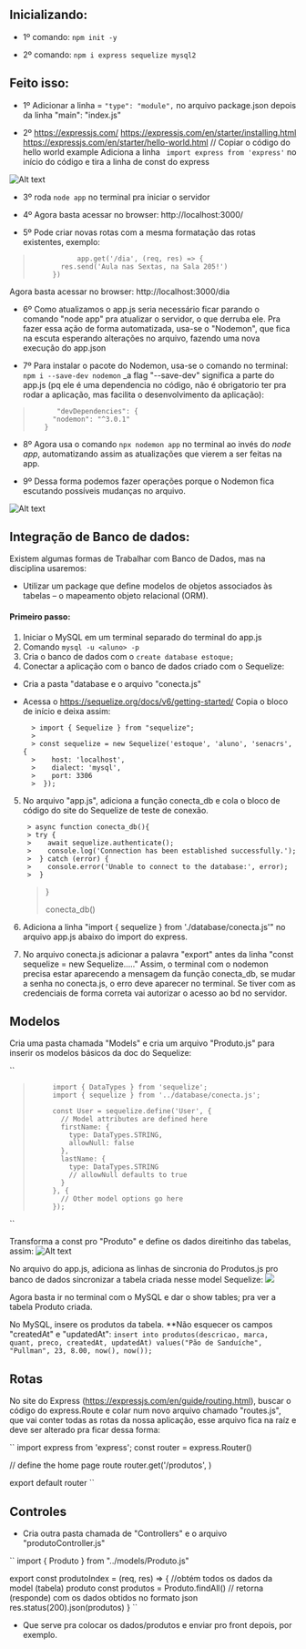 ## Inicializando:

* 1º comando: `` npm init -y `` 

* 2º comando: `` npm i express sequelize mysql2 `` 

###

## Feito isso: 

- 1º Adicionar a linha =  ` "type": "module", ` no arquivo package.json depois da linha "main": "index.js"

- 2º https://expressjs.com/
https://expressjs.com/en/starter/installing.html
https://expressjs.com/en/starter/hello-world.html // Copiar o código do hello world example
Adiciona a linha `` import express from 'express'``  no início do código e tira a linha de const do express

![Alt text](image-1.png)

- 3º roda `` node app `` no terminal pra iniciar o servidor

- 4º Agora basta acessar no browser: http://localhost:3000/

- 5º Pode criar novas rotas com a mesma formatação das rotas existentes, exemplo:

>                app.get('/dia', (req, res) => {
>            res.send('Aula nas Sextas, na Sala 205!')
>          })

  Agora basta acessar no browser: http://localhost:3000/dia

- 6º Como atualizamos o app.js seria necessário ficar parando o comando "node app" pra atualizar o servidor, o que derruba ele. 
Pra fazer essa ação de forma automatizada, usa-se o "Nodemon", que fica na escuta esperando alterações no arquivo, fazendo uma nova
execução do app.json

- 7º Para instalar o pacote do Nodemon, usa-se o comando no terminal: ``npm i --save-dev nodemon``
    _a flag "--save-dev" significa a parte do app.js (pq ele é uma dependencia no código, não é obrigatorio ter pra rodar a aplicação, mas facilita o desenvolvimento da aplicação):  
    
>           "devDependencies": {
>          "nodemon": "^3.0.1"
>        }

- 8º Agora usa o comando ``npx nodemon app`` no terminal ao invés do *node app*, automatizando assim as atualizações que vierem a ser feitas na app.

- 9º Dessa forma podemos fazer operações porque o Nodemon fica escutando possíveis mudanças no arquivo.

![Alt text](image.png)

###

## Integração de Banco de dados:

Existem algumas formas de Trabalhar com Banco de Dados, mas na disciplina usaremos:
 - Utilizar um package que define modelos de objetos associados às tabelas – o mapeamento objeto relacional (ORM). 
 
  #### Primeiro passo: 

  1. Iniciar o MySQL em um terminal separado do terminal do app.js
  2. Comando ``mysql -u <aluno> -p`` 
  3. Cria o banco de dados com o ``create database estoque;``
  4. Conectar a aplicação com o banco de dados criado com o Sequelize:

  * Cria a pasta "database e o arquivo "conecta.js"

  * Acessa o https://sequelize.org/docs/v6/getting-started/
      Copia o bloco de início e deixa assim:

          > import { Sequelize } from "sequelize";
          >
          > const sequelize = new Sequelize('estoque', 'aluno', 'senacrs', {
          >    host: 'localhost',
          >    dialect: 'mysql',
          >    port: 3306
          >  });

  5. No arquivo "app.js", adiciona a função conecta_db e cola o bloco de código do site do Sequelize de teste de conexão.

          > async function conecta_db(){
          > try {
          >    await sequelize.authenticate();
          >    console.log('Connection has been established successfully.');
          >  } catch (error) {
          >    console.error('Unable to connect to the database:', error);
          >  }
      >}
      >
      >conecta_db()

  6. Adiciona a linha "import { sequelize } from './database/conecta.js'" no arquivo app.js abaixo do import do express.

  7. No arquivo conecta.js adicionar a palavra "export" antes da linha "const sequelize = new Sequelize....."
    Assim, o terminal com o nodemon precisa estar aparecendo a mensagem da função conecta_db, se mudar a senha no conecta.js, o
    erro deve aparecer no terminal. Se tiver com as credenciais de forma correta vai autorizar o acesso ao bd no servidor.

### 

## Modelos

Cria uma pasta chamada "Models" e cria um arquivo "Produto.js" para inserir os modelos básicos da doc do Sequelize:

``
>          import { DataTypes } from 'sequelize';
>          import { sequelize } from '../database/conecta.js';
>
>          const User = sequelize.define('User', {
>            // Model attributes are defined here
>            firstName: {
>              type: DataTypes.STRING,
>              allowNull: false
>            },
>            lastName: {
>              type: DataTypes.STRING
>              // allowNull defaults to true
>            }
>          }, {
>            // Other model options go here
>          });
``

Transforma a const pro "Produto" e define os dados direitinho das tabelas, assim:
![Alt text](image-2.png)

No arquivo do app.js, adiciona as linhas de sincronia do Produtos.js pro banco de dados sincronizar a tabela criada nesse model Sequelize:
![](image-3.png)

Agora basta ir no terminal com o MySQL e dar o show tables; pra ver a tabela Produto criada.

No MySQL, insere os produtos da tabela. **Não esquecer os campos "createdAt" e "updatedAt":
`` insert into produtos(descricao, marca, quant, preco, createdAt, updatedAt) values("Pão de Sanduíche", "Pullman", 23, 8.00, now(), now()); ``

## Rotas

No site do Express (https://expressjs.com/en/guide/routing.html), buscar o código do express.Route e colar num novo arquivo chamado
"routes.js", que vai conter todas as rotas da nossa aplicação, esse arquivo fica na raíz e deve ser alterado pra ficar dessa forma:

``
import express from 'express';
const router = express.Router()

// define the home page route
router.get('/produtos', )

export default router
`` 

## Controles
- Cria outra pasta chamada de "Controllers" e o arquivo "produtoController.js"

`` 
import { Produto } from "../models/Produto.js"

export const produtoIndex = (req, res) => {
    //obtém todos os dados da model (tabela) produto
    const produtos = Produto.findAll()
    // retorna (responde) com os dados obtidos no formato json
    res.status(200).json(produtos)
}
``
- Que serve pra colocar os dados/produtos e enviar pro front depois, por exemplo.

